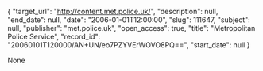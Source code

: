 {
  "target_url": "http://content.met.police.uk/", 
  "description": null, 
  "end_date": null, 
  "date": "2006-01-01T12:00:00", 
  "slug": 111647, 
  "subject": null, 
  "publisher": "met.police.uk", 
  "open_access": true, 
  "title": "Metropolitan Police Service", 
  "record_id": "20060101T120000/AN+UN/eo7PZYVErWOVO8PQ==", 
  "start_date": null
}

None